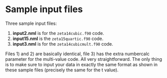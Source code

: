 # Sample input files

Three sample input files: 

1) **input2.nml** is for the `zeta14cubic.f90` code.
2) **input15.nml** is the `zeta15quartic.f90` code.
3) **input3.nml** is for the `zeta14cubicmult.f90` code.

Files 1) and 2) are basically identical,  file 3) has the extra numbercalc parameter for the multi-value code. All very straightforward. The only thing is to make sure to input your data in exactly the same format as shown in these sample files (precisely the same for the t value).

